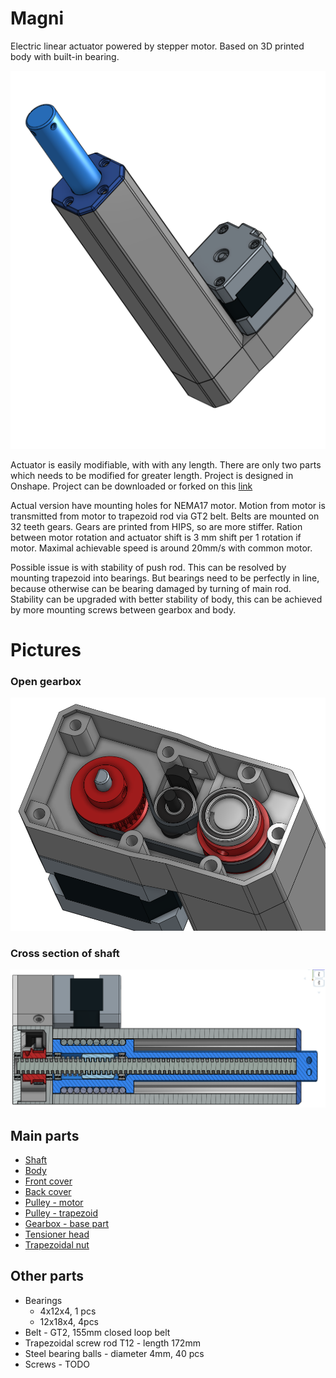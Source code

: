 # Magni
Electric linear actuator powered by stepper motor. Based on 3D printed body with built-in bearing.

![](pics/magni_1.png)

Actuator is easily modifiable, with with any length. There are only two parts which needs to be modified for greater length.
Project is designed in Onshape. Project can be downloaded or forked on this [link](https://cad.onshape.com/documents/d29122f55449fc9b32e37efc/w/e29782a3cd26bfe716aed0ac/e/d3b8e881492a84b656a9ecee)

Actual version have mounting holes for NEMA17 motor. Motion from motor is transmitted from motor to trapezoid rod via GT2 belt.
Belts are mounted on 32 teeth gears. Gears are printed from HIPS, so are more stiffer.
Ration between motor rotation and actuator shift is 3 mm shift per 1 rotation if motor.
Maximal achievable speed is around 20mm/s with common motor.

Possible issue is with stability of push rod.
This can be resolved by mounting trapezoid into bearings.
But bearings need to be perfectly in line, because otherwise can be bearing damaged by turning of main rod.
Stability can be upgraded with better stability of body, this can be achieved by more mounting screws between gearbox and body.

# Pictures
### **Open gearbox**
![](pics/magni_2.png)
### **Cross section of shaft**
![](pics/magni_cross_section.png)

## Main parts
- [Shaft](STL/Shaft.stl)
- [Body](STL/Body.stl)
- [Front cover](STL/Front_cover.stl)
- [Back cover](STL/Cover_back.stl)
- [Pulley - motor](STL/Pulley_32T_B5.stl)
- [Pulley - trapezoid](STL/Pulley_32T_B12.stl)
- [Gearbox - base part](STL/Gearbox_body.stl)
- [Tensioner head](STL/Tensioner_head.stl)
- [Trapezoidal nut](STL/T-nut.stl)

## Other parts
- Bearings
    - 4x12x4, 1 pcs
    - 12x18x4, 4pcs
- Belt - GT2, 155mm closed loop belt
- Trapezoidal screw rod T12 - length 172mm
- Steel bearing balls - diameter 4mm, 40 pcs
- Screws - TODO
